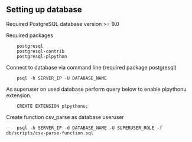 ## Setting up database

Required PostgreSQL database version >= 9.0

Required packages
```
	postgresql 
	postgresql-contrib 
	postgresql-plpython
```

Connect to database via command line (required package postgresql)
```
	psql -h SERVER_IP -U DATABASE_NAME
```

As superuser on used database perform query below to enable plpythonu extension.
```
	CREATE EXTENSION plpythonu;
```

Create function csv_parse as database useruser
```
    psql -h SERVER_IP -d DATABASE_NAME -U SUPERUSER_ROLE -f db/scripts/csv-parse-function.sql
```